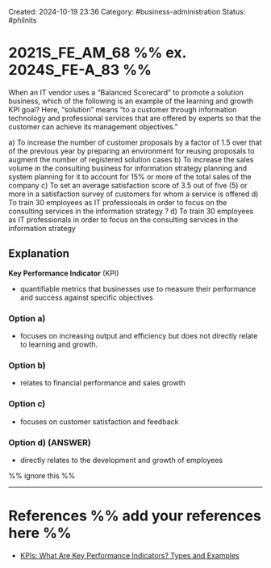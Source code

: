 Created: 2024-10-19 23:36
Category: #business-administration
Status: #philnits



# 2021S_FE_AM_68 %% ex. 2024S_FE-A_83 %%

When an IT vendor uses a “Balanced Scorecard” to promote a solution business, which of the following is an example of the learning and growth KPI goal? Here, “solution” means “to a customer through information technology and professional services that are offered by experts so that the customer can achieve its management objectives.”

a) To increase the number of customer proposals by a factor of 1.5 over that of the previous year by preparing an environment for reusing proposals to augment the number of registered solution cases
b) To increase the sales volume in the consulting business for information strategy planning and system planning for it to account for 15% or more of the total sales of the company
c) To set an average satisfaction score of 3.5 out of five (5) or more in a satisfaction survey of customers for whom a service is offered
d) To train 30 employees as IT professionals in order to focus on the consulting services in the information strategy
?
d) To train 30 employees as IT professionals in order to focus on the consulting services in the information strategy
## Explanation
**Key Performance Indicator** (KPI)
- quantifiable metrics that businesses use to measure their performance and success against specific objectives
### Option a)
- focuses on increasing output and efficiency but does not directly relate to learning and growth.

### Option b)
- relates to financial performance and sales growth

### Option c)
-  focuses on customer satisfaction and feedback

### Option d) (ANSWER)
- directly relates to the development and growth of employees





%% ignore this %%
<!--SR:!2025-04-15,3,250-->
---









# References %% add your references here %%
- [KPIs: What Are Key Performance Indicators? Types and Examples](https://www.investopedia.com/terms/k/kpi.asp)